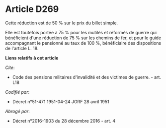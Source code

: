 # Article D269

Cette réduction est de 50 % sur le prix du billet simple.

Elle est toutefois portée à 75 % pour les mutilés et réformés de guerre qui bénéficient d'une réduction de 75 % sur les
chemins de fer, et pour le guide accompagnant le pensionné au taux de 100 %, bénéficiaire des dispositions de l'article L.
18.

**Liens relatifs à cet article**

_Cite_:

  - Code des pensions militaires d'invalidité et des victimes de guerre. - art. L18

_Codifié par_:

  - Décret n°51-471 1951-04-24 JORF 28 avril 1951

_Abrogé par_:

  - Décret n°2016-1903 du 28 décembre 2016 - art. 4

